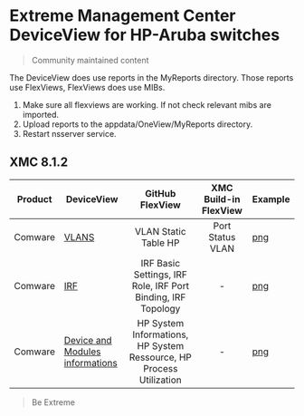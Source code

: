 # Extreme Management Center DeviceView for HP-Aruba switches
>Community maintained content

The DeviceView does use reports in the MyReports directory. Those reports use FlexViews, FlexViews does use MIBs.

1. Make sure all flexviews are working. If not check relevant mibs are imported.
2. Upload reports to the appdata/OneView/MyReports directory.
3. Restart nsserver service.

## XMC 8.1.2

| Product | DeviceView   | GitHub FlexView   | XMC Build-in FlexView | Example   |
| ------- | ------------ |:----------:|:----------------:| --------- |
| Comware |[VLANS](xml/DeviceViewHH3CVlan.xml)|VLAN Static Table HP| Port Status VLAN |[png](sample/VLAN.png)|
| Comware |[IRF](xml/DeviceViewHH3CIRF.xml)|IRF Basic Settings, IRF Role, IRF Port Binding, IRF Topology| - |[png](sample/IRF.png)|
| Comware |[Device and Modules informations](xml/DeviceViewHH3CHardware.xml)|HP System Informations, HP System Ressource, HP Process Utilization| - |[png](sample/Modules.png)|

>Be Extreme
